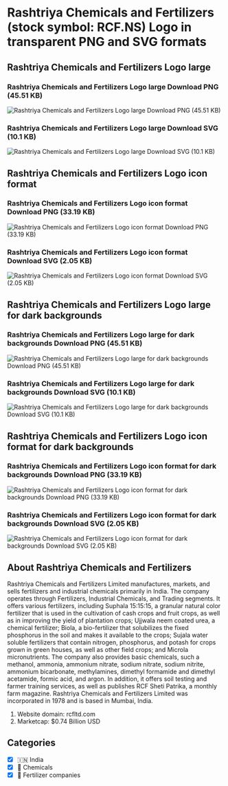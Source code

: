 # Rashtriya Chemicals and Fertilizers (stock symbol: RCF.NS) Logo in transparent PNG and SVG formats

## Rashtriya Chemicals and Fertilizers Logo large

### Rashtriya Chemicals and Fertilizers Logo large Download PNG (45.51 KB)

![Rashtriya Chemicals and Fertilizers Logo large Download PNG (45.51 KB)](/img/orig/RCF.NS_BIG-fa92621b.png)

### Rashtriya Chemicals and Fertilizers Logo large Download SVG (10.1 KB)

![Rashtriya Chemicals and Fertilizers Logo large Download SVG (10.1 KB)](/img/orig/RCF.NS_BIG-9f1d3b67.svg)

## Rashtriya Chemicals and Fertilizers Logo icon format

### Rashtriya Chemicals and Fertilizers Logo icon format Download PNG (33.19 KB)

![Rashtriya Chemicals and Fertilizers Logo icon format Download PNG (33.19 KB)](/img/orig/RCF.NS-618028dd.png)

### Rashtriya Chemicals and Fertilizers Logo icon format Download SVG (2.05 KB)

![Rashtriya Chemicals and Fertilizers Logo icon format Download SVG (2.05 KB)](/img/orig/RCF.NS-026fc024.svg)

## Rashtriya Chemicals and Fertilizers Logo large for dark backgrounds

### Rashtriya Chemicals and Fertilizers Logo large for dark backgrounds Download PNG (45.51 KB)

![Rashtriya Chemicals and Fertilizers Logo large for dark backgrounds Download PNG (45.51 KB)](/img/orig/RCF.NS_BIG.D-ffa7f3cc.png)

### Rashtriya Chemicals and Fertilizers Logo large for dark backgrounds Download SVG (10.1 KB)

![Rashtriya Chemicals and Fertilizers Logo large for dark backgrounds Download SVG (10.1 KB)](/img/orig/RCF.NS_BIG.D-8897a81a.svg)

## Rashtriya Chemicals and Fertilizers Logo icon format for dark backgrounds

### Rashtriya Chemicals and Fertilizers Logo icon format for dark backgrounds Download PNG (33.19 KB)

![Rashtriya Chemicals and Fertilizers Logo icon format for dark backgrounds Download PNG (33.19 KB)](/img/orig/RCF.NS.D-e59e3426.png)

### Rashtriya Chemicals and Fertilizers Logo icon format for dark backgrounds Download SVG (2.05 KB)

![Rashtriya Chemicals and Fertilizers Logo icon format for dark backgrounds Download SVG (2.05 KB)](/img/orig/RCF.NS.D-693bb9ea.svg)

## About Rashtriya Chemicals and Fertilizers

Rashtriya Chemicals and Fertilizers Limited manufactures, markets, and sells fertilizers and industrial chemicals primarily in India. The company operates through Fertilizers, Industrial Chemicals, and Trading segments. It offers various fertilizers, including Suphala 15:15:15, a granular natural color fertilizer that is used in the cultivation of cash crops and fruit crops, as well as in improving the yield of plantation crops; Ujjwala neem coated urea, a chemical fertilizer; Biola, a bio-fertilizer that solubilizes the fixed phosphorus in the soil and makes it available to the crops; Sujala water soluble fertilizers that contain nitrogen, phosphorus, and potash for crops grown in green houses, as well as other field crops; and Microla micronutrients. The company also provides basic chemicals, such a methanol, ammonia, ammonium nitrate, sodium nitrate, sodium nitrite, ammonium bicarbonate, methylamines, dimethyl formamide and dimethyl acetamide, formic acid, and argon. In addition, it offers soil testing and farmer training services, as well as publishes RCF Sheti Patrika, a monthly farm magazine. Rashtriya Chemicals and Fertilizers Limited was incorporated in 1978 and is based in Mumbai, India.

1. Website domain: rcfltd.com
2. Marketcap: $0.74 Billion USD


## Categories
- [x] 🇮🇳 India
- [x] 🧪 Chemicals
- [x] 🌱 Fertilizer companies
